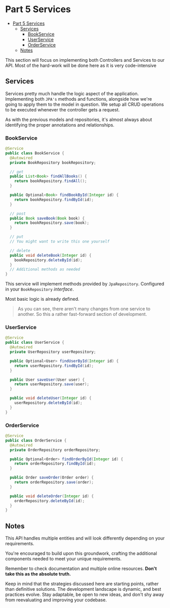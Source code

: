 # Part 5 Services

<!--toc:start-->

- [Part 5 Services](#part-5-services)
  - [Services](#services)
    - [BookService](#bookservice)
    - [UserService](#userservice)
    - [OrderService](#orderservice)
  - [Notes](#notes)

<!--toc:end-->

This section will focus on implementing both Controllers and Services to our API.
Most of the hard-work will be done here as it is very code-intensive

## Services

Services pretty much handle the logic aspect of the application.
Implementing both `JPA's` methods and functions,
alongside how we're going to apply them to the model in question.
We setup all CRUD operations to be executed whenever the controller gets a request.

As with the previous models and repositories,
it's almost always about identifying the proper annotations and relationships.

### BookService

```java
@Service
public class BookService {
  @Autowired
  private BookRepository bookRepository;

  // get
  public List<Book> findAllBooks() {
    return bookRepository.findAll();
  }

  public Optional<Book> findBookById(Integer id) {
    return bookRepository.findById(id);
  }

  // post
  public Book saveBook(Book book) {
    return bookRepository.save(book);
  }

  // put
  // You might want to write this one yourself

  // delete
  public void deleteBook(Integer id) {
    bookRepository.deleteById(id);
  }
  // Additional methods as needed
}
```

This service will implement methods provided by `JpaRepository`.
Configured in your `BookRepository` _interface_.

Most basic logic is already defined.

> As you can see, there aren't many changes from one service to another.
> So this a rather fast-forward section of development.

### UserService

```java
@Service
public class UserService {
  @Autowired
  private UserRepository userRepository;

  public Optional<User> findUserById(Integer id) {
    return userRepository.findById(id);
  }

  public User saveUser(User user) {
    return userRepository.save(user);
  }

  public void deleteUser(Integer id) {
    userRepository.deleteById(id);
  }
}
```

### OrderService

```java
@Service
public class OrderService {
  @Autowired
  private OrderRepository orderRepository;

  public Optional<Order> findOrderById(Integer id) {
    return orderRepository.findById(id);
  }

  public Order saveOrder(Order order) {
    return orderRepository.save(order);
  }

  public void deleteOrder(Integer id) {
    orderRepository.deleteById(id);
  }
}
```

## Notes

This API handles multiple entities and will look differently depending on your requirements.

You're encouraged to build upon this groundwork,
crafting the additional components needed to meet your unique requirements.

Remember to check documentation and multiple online resources.
**Don't take this as the absolute truth.**

Keep in mind that the strategies discussed here are starting points,
rather than definitive solutions.
The development landscape is dynamic, and best practices evolve.
Stay adaptable, be open to new ideas,
and don't shy away from reevaluating and improving your codebase.
